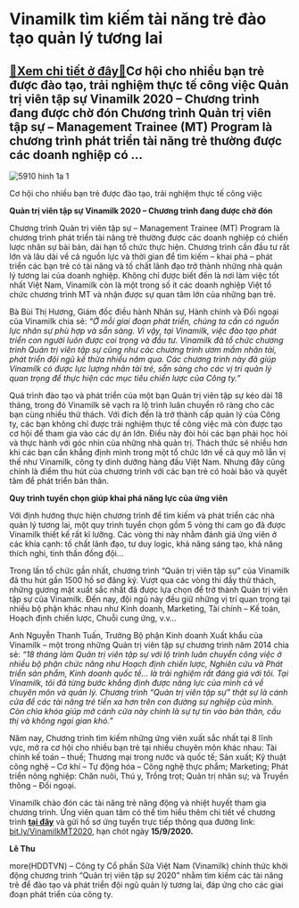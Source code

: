 Vinamilk tìm kiếm tài năng trẻ đào tạo quản lý tương lai
========================================================

[:gift:Xem chi tiết ở đây:gift:](https://hddtvn.com/vinamilk-tim-kiem-tai-nang-tre-dao-tao-quan-ly-tuong-lai/)Cơ hội cho nhiều bạn trẻ được đào tạo, trải nghiệm thực tế công việc Quản trị viên tập sự Vinamilk 2020 – Chương trình đang được chờ đón Chương trình Quản trị viên tập sự – Management Trainee (MT) Program là chương trình phát triển tài năng trẻ thường được các doanh nghiệp có …
--------------------------------------------------------------------------------------------------------------------------------------------------------------------------------------------------------------------------------------------------------------------------------------





![5910 hinh 1a 1](https://haiquanonline.com.vn/stores/news_dataimages/hoalt/082020/04/10/in_article/5910_Hinh_1A_1.jpg?rt=20200804131952 "undefined")


Cơ hội cho nhiều bạn trẻ được đào tạo, trải nghiệm thực tế công việc



**Quản trị viên tập sự Vinamilk 2020 – Chương trình đang được chờ đón**


Chương trình Quản trị viên tập sự – Management Trainee (MT) Program là chương trình phát triển tài năng trẻ thường được các doanh nghiệp có chiến lược nhân sự bài bản, dài hạn tổ chức thực hiện. Chương trình cần đầu tư rất lớn và lâu dài về cả nguồn lực và thời gian để tìm kiếm – khai phá – phát triển các bạn trẻ có tài năng và tố chất lãnh đạo trở thành những nhà quản lý tương lai của doanh nghiệp. Không chỉ được biết đến là nơi làm việc tốt nhất Việt Nam, Vinamilk còn là một trong số ít các doanh nghiệp Việt tổ chức chương trình MT và nhận được sự quan tâm lớn của những bạn trẻ.


Bà Bùi Thị Hương, Giám đốc điều hành Nhân sự, Hành chính và Đối ngoại của Vinamilk chia sẻ: *“Ở mỗi giai đoạn phát triển, chúng ta cần có nguồn lực nhân sự phù hợp và sẵn sàng. Vì vậy, tại Vinamilk, việc đào tạo phát triển con người luôn được coi trọng và đầu tư. Vinamilk đã tổ chức chương trình Quản trị viên tập sự cũng như các chương trình ươm mầm nhân tài, phát triển đội ngũ kế thừa nhiều năm qua. Các chương trình này đã giúp Vinamilk có được lực lượng nhân tài trẻ, sẵn sàng cho các vị trí quản lý quan trọng để thực hiện các mục tiêu chiến lược của Công ty.”*


Quá trình đào tạo và phát triển của một bạn Quản trị viên tập sự kéo dài 18 tháng, trong đó Vinamilk sẽ vạch ra lộ trình luân chuyển rõ ràng cho các bạn cùng nhiều thử thách. Với đích đến là trở thành cấp quản lý của Công ty, các bạn không chỉ được trải nghiệm thực tế công việc mà còn được tạo cơ hội để tham gia vào các dự án lớn. Điều này đòi hỏi các bạn phải học hỏi và thực hành với góc nhìn của những nhà quản trị. Thách thức sẽ nhiều hơn khi các bạn cần khẳng định mình trong một tổ chức lớn về cả quy mô lẫn vị thế như Vinamilk, công ty dinh dưỡng hàng đầu Việt Nam. Nhưng đây cũng chính là điểm thu hút của chương trình với các bạn trẻ có hoài bão và quyết tâm để phát triển bản thân.


**Quy trình tuyển chọn giúp khai phá năng lực của ứng viên** 


Với định hướng thực hiện chương trình để tìm kiếm và phát triển các nhà quản lý tương lai, một quy trình tuyển chọn gồm 5 vòng thi cam go đã được Vinamilk thiết kế rất kĩ lưỡng. Các vòng thi này nhằm đánh giá ứng viên ở các khía cạnh: tố chất lãnh đạo, tư duy logic, khả năng sáng tạo, khả năng thích nghi, tinh thần đồng đội…


Trong lần tổ chức gần nhất, chương trình “Quản trị viên tập sự” của Vinamilk đã thu hút gần 1500 hồ sơ đăng ký. Vượt qua các vòng thi đầy thử thách, những gương mặt xuất sắc nhất đã được lựa chọn để trở thành Quản trị viên tập sự của Vinamilk. Đến nay, đội ngũ này đều giữ những vị trí quan trọng tại nhiều bộ phận khác nhau như Kinh doanh, Marketing, Tài chính – Kế toán, Hoạch định chiến lược, Chuỗi cung ứng, v.v…


Anh Nguyễn Thanh Tuấn, Trưởng Bộ phận Kinh doanh Xuất khẩu của Vinamilk – một trong những Quản trị viên tập sự chương trình năm 2014 chia sẻ: *“18 tháng làm Quản trị viên tập sự với lộ trình luân chuyển công việc ở nhiều bộ phận chức năng như Hoạch định chiến lược, Nghiên cứu* *và* *Phát triển sản phẩm, Kinh doanh quốc tế… là trải nghiệm rất đáng giá với tôi. Tại Vinamilk, tôi đã từng bước khẳng định được năng lực của mình cả về chuyên môn và quản lý. Chương trình “Quản trị viên tập sự” thật sự là cánh cửa để các tài năng trẻ tiến xa hơn trên con đường sự nghiệp của mình. Còn chìa khóa giúp mở cánh cửa này chính là sự tự tin vào bản thân, cầu thị và không ngại gian khó.”*






Năm nay, Chương trình tìm kiếm những ứng viên xuất sắc nhất tại 8 lĩnh vực, mở ra cơ hội cho nhiều bạn trẻ tại nhiều chuyên môn khác nhau: Tài chính kế toán – thuế; Thương mại trong nước và quốc tế; Sản xuất; Kỹ thuật công nghệ – Cơ khí – Tự động hóa – Công nghệ thực phẩm; Marketing; Phát triển nông nghiệp: Chăn nuôi, Thú y, Trồng trọt; Quản trị nhân sự; và Truyền thông – Đối ngoại.


Vinamilk chào đón các tài năng trẻ năng động và nhiệt huyết tham gia chương trình. Ứng viên quan tâm có thể tìm hiểu thêm chi tiết về chương trình [**tại đây**](https://www.vinamilk.com.vn/vi/tuyen-dung/chuong-trinh-tuyen-dung/chuong-trinh-quan-tri-vien-tap-su-vinamilk-2020) và gửi hồ sơ ứng tuyển trực tiếp thông qua đường link: [bit.ly/VinamilkMT2020](https://docs.google.com/forms/d/e/1FAIpQLScV1T4aYgKs6P2jXCYPUyu-CLhhpFmdLLO2JpFeCSRuP_tm8w/viewform), hạn chót ngày **15/9/2020.**







**Lê Thu**



more(HDDTVN) – Công ty Cổ phần Sữa Việt Nam (Vinamilk) chính thức khởi động chương trình “Quản trị viên tập sự 2020” nhằm tìm kiếm các tài năng trẻ để đào tạo và phát triển đội ngũ quản lý tương lai, đáp ứng cho các giai đoạn phát triển của công ty.


